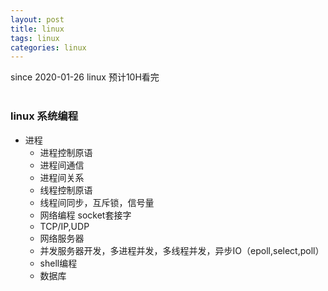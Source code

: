 ```yaml
---
layout: post
title: linux
tags: linux
categories: linux
---
```

since 2020-01-26
linux 预计10H看完 <br>
<br>

### linux 系统编程
- 进程
    - 进程控制原语
    - 进程间通信
    - 进程间关系
    - 线程控制原语
    - 线程间同步，互斥锁，信号量
    - 网络编程 socket套接字
    - TCP/IP,UDP
    - 网络服务器
    - 并发服务器开发，多进程并发，多线程并发，异步IO（epoll,select,poll）
    - shell编程
    - 数据库